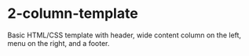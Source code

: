 # 2-column-template
Basic HTML/CSS template with header, wide content column on the left, menu on the right, and a footer.
